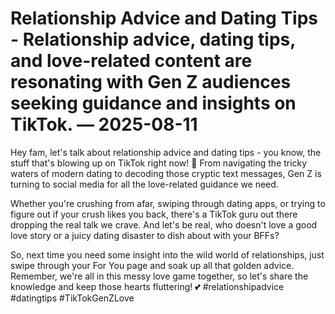 # Relationship Advice and Dating Tips - Relationship advice, dating tips, and love-related content are resonating with Gen Z audiences seeking guidance and insights on TikTok. — 2025-08-11

Hey fam, let's talk about relationship advice and dating tips - you know, the stuff that's blowing up on TikTok right now! 💖 From navigating the tricky waters of modern dating to decoding those cryptic text messages, Gen Z is turning to social media for all the love-related guidance we need.

Whether you're crushing from afar, swiping through dating apps, or trying to figure out if your crush likes you back, there's a TikTok guru out there dropping the real talk we crave. And let's be real, who doesn't love a good love story or a juicy dating disaster to dish about with your BFFs?

So, next time you need some insight into the wild world of relationships, just swipe through your For You page and soak up all that golden advice. Remember, we're all in this messy love game together, so let's share the knowledge and keep those hearts fluttering! 💕 #relationshipadvice #datingtips #TikTokGenZLove